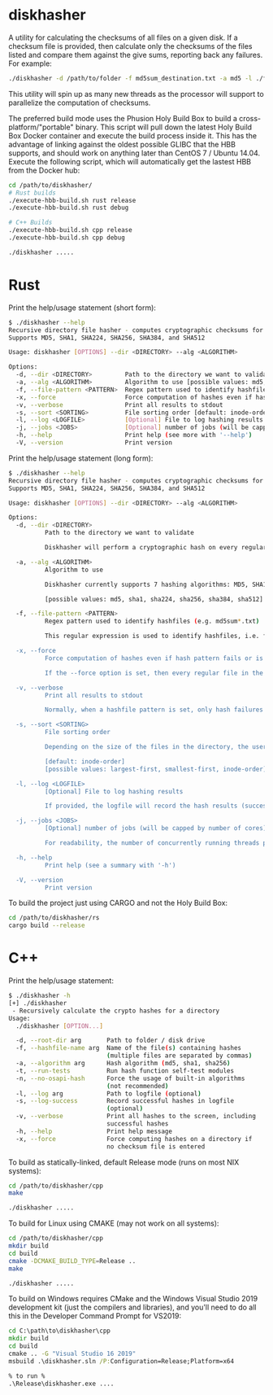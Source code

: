 # diskhasher

A utility for calculating the checksums of all files on a given disk. If a checksum file is provided, then calculate only the checksums of the files listed and compare them against the give sums, reporting back any failures. For example:

```bash
./diskhasher -d /path/to/folder -f md5sum_destination.txt -a md5 -l ./failures.log
```

This utility will spin up as many new threads as the processor will support to parallelize the computation of checksums.

The preferred build mode uses the Phusion Holy Build Box to build a cross-platform/"portable" binary. This script will pull down the latest Holy Build Box Docker container and execute the build process inside it. This has the advantage of linking against the oldest possible GLIBC that the HBB supports, and should work on anything later than CentOS 7 / Ubuntu 14.04. Execute the following script, which will automatically get the lastest HBB from the Docker hub:

```bash
cd /path/to/diskhasher/
# Rust builds
./execute-hbb-build.sh rust release
./execute-hbb-build.sh rust debug

# C++ Builds
./execute-hbb-build.sh cpp release
./execute-hbb-build.sh cpp debug

./diskhasher .....
```

# Rust

Print the help/usage statement (short form):

```bash
$ ./diskhasher --help
Recursive directory file hasher - computes cryptographic checksums for every file in a directory.
Supports MD5, SHA1, SHA224, SHA256, SHA384, and SHA512

Usage: diskhasher [OPTIONS] --dir <DIRECTORY> --alg <ALGORITHM>

Options:
  -d, --dir <DIRECTORY>         Path to the directory we want to validate
  -a, --alg <ALGORITHM>         Algorithm to use [possible values: md5, sha1, sha224, sha256, sha384, sha512]
  -f, --file-pattern <PATTERN>  Regex pattern used to identify hashfiles (e.g. md5sum*.txt)
  -x, --force                   Force computation of hashes even if hash pattern fails or is omitted
  -v, --verbose                 Print all results to stdout
  -s, --sort <SORTING>          File sorting order [default: inode-order] [possible values: largest-first, smallest-first, inode-order]
  -l, --log <LOGFILE>           [Optional] File to log hashing results
  -j, --jobs <JOBS>             [Optional] number of jobs (will be capped by number of cores)
  -h, --help                    Print help (see more with '--help')
  -V, --version                 Print version
```

Print the help/usage statement (long form):

```bash
$ ./diskhasher --help
Recursive directory file hasher - computes cryptographic checksums for every file in a directory.
Supports MD5, SHA1, SHA224, SHA256, SHA384, and SHA512

Usage: diskhasher [OPTIONS] --dir <DIRECTORY> --alg <ALGORITHM>

Options:
  -d, --dir <DIRECTORY>
          Path to the directory we want to validate

          Diskhasher will perform a cryptographic hash on every regular file in this directory and every one of its subdirectories. Symlinks and other non-file entities will be ignored.

  -a, --alg <ALGORITHM>
          Algorithm to use

          Diskhasher currently supports 7 hashing algorithms: MD5, SHA1, SHA224, SHA256, SHA284, and SHA512. Users are encouraged to use more secure algorithms where possible, although MD5 and SHA1 are included for backwards compatibility purposes, despite the fact that they are cryptographically broken and untrustworthy.

          [possible values: md5, sha1, sha224, sha256, sha384, sha512]

  -f, --file-pattern <PATTERN>
          Regex pattern used to identify hashfiles (e.g. md5sum*.txt)

          This regular expression is used to identify hashfiles, i.e. files that were generated by md5sum or its equivalent for other hash algorithms. Each line in a hashfile should be formatted <hash_in_hexadecimal> <relative path to file from this hashfile> or <<hash_in_hexadecimal> <absolute path to file> The parser will canonicalize all paths and validate that each file specified in the hashfile exists or print a relevant error message such as FileNotFound

  -x, --force
          Force computation of hashes even if hash pattern fails or is omitted

          If the --force option is set, then every regular file in the target directory will be hashed even if there is no corresponding entry in an hashfile, and no validation of hashes will be performed.

  -v, --verbose
          Print all results to stdout

          Normally, when a hashfile pattern is set, only hash failures (ones that don't match a hashfile entry) is printed to STDOUT - if verbose is called, print successes and failures.

  -s, --sort <SORTING>
          File sorting order

          Depending on the size of the files in the directory, the user may want to see the largest files sorted first or the smallest. Inode-order hashing is the default method (ostensibly) for disk I/O speed especially on HDD drives to avoid thrashing the read/write heads above the platters.

          [default: inode-order]
          [possible values: largest-first, smallest-first, inode-order]

  -l, --log <LOGFILE>
          [Optional] File to log hashing results

          If provided, the logfile will record the hash results (success/failure) at this provided file location. If no directory is given as part of the file path, then this file will be written to the same directory as the diskhasher executable.

  -j, --jobs <JOBS>
          [Optional] number of jobs (will be capped by number of cores)

          For readability, the number of concurrently running threads performing file hashing is capped at either 12 threads or the max number of CPU cores available, whichever is smaller. The user may optionally run more jobs up to the max number of cores, but be warned that this may make the display unreadable.

  -h, --help
          Print help (see a summary with '-h')

  -V, --version
          Print version
```

To build the project just using CARGO and not the Holy Build Box:

```bash
cd /path/to/diskhasher/rs
cargo build --release
```

# C++

Print the help/usage statement:

```bash
$ ./diskhasher -h
[+] ./diskhasher
 - Recursively calculate the crypto hashes for a directory
Usage:
  ./diskhasher [OPTION...]

  -d, --root-dir arg       Path to folder / disk drive
  -f, --hashfile-name arg  Name of the file(s) containing hashes
                           (multiple files are separated by commas)
  -a, --algorithm arg      Hash algorithm (md5, sha1, sha256)
  -t, --run-tests          Run hash function self-test modules
  -n, --no-osapi-hash      Force the usage of built-in algorithms
                           (not recommended)
  -l, --log arg            Path to logfile (optional)
  -s, --log-success        Record successful hashes in logfile
                           (optional)
  -v, --verbose            Print all hashes to the screen, including
                           successful hashes
  -h, --help               Print help message
  -x, --force              Force computing hashes on a directory if
                           no checksum file is entered
```

To build as statically-linked, default Release mode (runs on most NIX systems):

```bash
cd /path/to/diskhasher/cpp
make

./diskhasher .....
```

To build for Linux using CMAKE (may not work on all systems):

```bash
cd /path/to/diskhasher/cpp
mkdir build
cd build
cmake -DCMAKE_BUILD_TYPE=Release ..
make

./diskhasher .....
```

To build on Windows requires CMake and the Windows Visual Studio 2019 development kit (just the compilers and libraries), and you'll need to do all this in the Developer Command Prompt for VS2019:

```cmd
cd C:\path\to\diskhasher\cpp
mkdir build
cd build
cmake .. -G "Visual Studio 16 2019"
msbuild .\diskhasher.sln /P:Configuration=Release;Platform=x64

% to run %
.\Release\diskhasher.exe ....
```